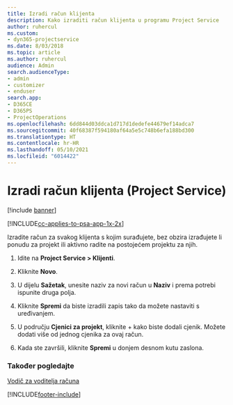 ```yaml
---
title: Izradi račun klijenta
description: Kako izraditi račun klijenta u programu Project Service
author: ruhercul
ms.custom:
- dyn365-projectservice
ms.date: 8/03/2018
ms.topic: article
ms.author: ruhercul
audience: Admin
search.audienceType:
- admin
- customizer
- enduser
search.app:
- D365CE
- D365PS
- ProjectOperations
ms.openlocfilehash: 6dd844d03ddca1d717d1dedefe44679ef14adca7
ms.sourcegitcommit: 40f68387f594180af64a5e5c748b6efa188bd300
ms.translationtype: HT
ms.contentlocale: hr-HR
ms.lasthandoff: 05/10/2021
ms.locfileid: "6014422"
---
```

# <a name="create-a-customer-account-project-service"></a>Izradi račun klijenta (Project Service)

[!include [banner](../includes/psa-now-project-operations.md)]

[!INCLUDE[cc-applies-to-psa-app-1x-2x](../includes/cc-applies-to-psa-app-1x-2x.md)]

Izradite račun za svakog klijenta s kojim surađujete, bez obzira izrađujete li ponudu za projekt ili aktivno radite na postojećem projektu za njih.  
  
1.  Idite na **Project Service > Klijenti**.  
  
2.  Kliknite **Novo**.  
  
3.  U dijelu **Sažetak**, unesite naziv za novi račun u **Naziv** i prema potrebi ispunite druga polja.  
  
4.  Kliknite **Spremi** da biste izradili zapis tako da možete nastaviti s uređivanjem.  
  
5.  U području **Cjenici za projekt**, kliknite + kako biste dodali cjenik. Možete dodati više od jednog cjenika za ovaj račun.  
  
6.  Kada ste završili, kliknite **Spremi** u donjem desnom kutu zaslona.  
  
### <a name="see-also"></a>Također pogledajte  
 [Vodič za voditelja računa](../psa/account-manager-guide.md)


[!INCLUDE[footer-include](../includes/footer-banner.md)]
